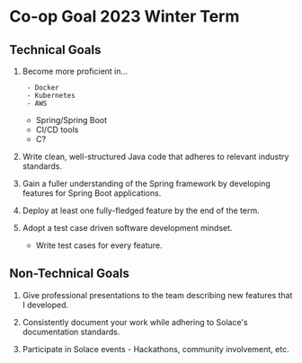 # Co-op Goal 2023 Winter Term 

## Technical Goals 
1. Become more proficient in...

        - Docker 
        - Kubernetes 
        - AWS 
	- Spring/Spring Boot
	- CI/CD tools 
 	- C?  
	
2. Write clean, well-structured Java code that adheres to relevant industry standards. 

3. Gain a fuller understanding of the Spring framework by developing features for Spring Boot applications. 

4. Deploy at least one fully-fledged feature by the end of the term. 

5. Adopt a test case driven software development mindset.
	- Write test cases for every feature. 

## Non-Technical Goals 
1. Give professional presentations to the team describing new features that I developed. 

2. Consistently document your work while adhering to Solace's documentation standards. 

3. Participate in Solace events 
        - Hackathons, community involvement, etc. 
